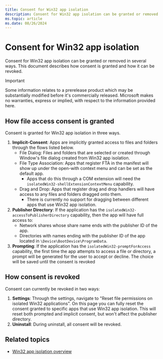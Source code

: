```yaml
---
title: Consent for Win32 app isolation
description: Consent for Win32 app isolation can be granted or removed in several ways.
ms.topic: article
ms.date: 08/26/2024
---
```


# Consent for Win32 app isolation

Consent for Win32 app isolation can be granted or removed in several ways. This document describes how consent is granted and how it can be revoked.

> [!IMPORTANT]
> Some information relates to a prerelease product which may be substantially modified before it's commercially released. Microsoft makes no warranties, express or implied, with respect to the information provided here.

## How file access consent is granted

Consent is granted for Win32 app isolation in three ways.

1. **Implicit-Consent**: Apps are implicitly granted access to files and folders through the flows listed below.
   - File Dialog: Files and folders that are selected or created through Window's file dialog created from Win32 app isolation.
   - File Type Association: Apps that register FTA in the manifest will show up under the open-with context menu and can be set as the default app.
     - Apps that do this through a COM extension will need the `isolatedWin32-shellExtensionContextMenu` capability.
   - Drag and Drop: Apps that register drag and drop handlers will have access to any files and folders dragged onto them.
     - There is currently no support for dragging between different apps that use Win32 app isolation.
1. **Publisher Directory**: If the application has the `isolatedWin32-accessToPublisherDirectory` capability, then the app will have full access to:
   - Network shares whose share name ends with the publisher ID of the app.
   - Directories with names ending with the publisher ID of the app located in `\Device\BootDevice\ProgramData`.
1. **Prompting**: If the application has the `isolatedWin32-promptForAccess` capability, the first time the app attempts to access a file or directory, a prompt will be generated for the user to accept or decline. The choice will be saved until the consent is revoked

## How consent is revoked

Consent can currently be revoked in two ways:

1. **Settings**: Through the settings, navigate to "Reset file permissions on isolated Win32 applications". On this page you can fully reset the consent granted to specific apps that use Win32 app isolation. This will reset both prompted and implicit consent, but won't affect the publisher directory.
1. **Uninstall**: During uninstall, all consent will be revoked.

## Related topics

- [Win32 app isolation overview](app-isolation-overview.md)
